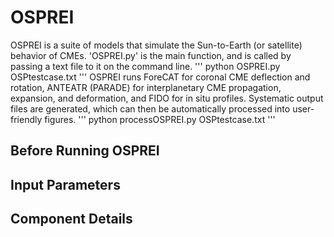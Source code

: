# OSPREI
OSPREI is a suite of models that simulate the Sun-to-Earth (or satellite) behavior of CMEs. 'OSPREI.py' is the main function, and is called by passing a text file to it on the command line.
'''
python OSPREI.py OSPtestcase.txt
'''
OSPREI runs ForeCAT for coronal CME deflection and rotation, ANTEATR (PARADE) for interplanetary CME propagation, expansion, and deformation, and FIDO for in situ profiles. Systematic output files are generated, which can then be automatically processed into user-friendly figures.
'''
python processOSPREI.py OSPtestcase.txt
'''

## Before Running OSPREI

## Input Parameters

## Component Details